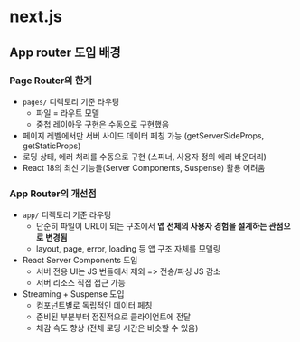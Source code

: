 # next.js <!-- omit from toc -->

## App router 도입 배경

### Page Router의 한계

- `pages/` 디렉토리 기준 라우팅
  - 파일 = 라우트 모델
  - 중첩 레이아웃 구현은 수동으로 구현했음
- 페이지 레벨에서만 서버 사이드 데이터 페칭 가능 (getServerSideProps, getStaticProps)
- 로딩 상태, 에러 처리를 수동으로 구현 (스피너, 사용자 정의 에러 바운더리)
- React 18의 최신 기능들(Server Components, Suspense) 활용 어려움

### App Router의 개선점

- `app/` 디렉토리 기준 라우팅
  - 단순히 파일이 URL이 되는 구조에서 **앱 전체의 사용자 경험을 설계하는 관점으로 변경됨**
  - layout, page, error, loading 등 앱 구조 자체를 모델링
- React Server Components 도입
  - 서버 전용 UI는 JS 번들에서 제외 => 전송/파싱 JS 감소
  - 서버 리소스 직접 접근 가능
- Streaming + Suspense 도입
  - 컴포넌트별로 독립적인 데이터 페칭
  - 준비된 부분부터 점진적으로 클라이언트에 전달
  - 체감 속도 향상 (전체 로딩 시간은 비슷할 수 있음)
